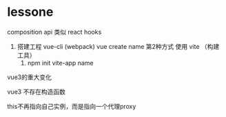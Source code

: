 # lessone

composition api  类似 react hooks

1. 搭建工程  vue-cli  (webpack)  vue create name
   第2种方式  使用 vite （构建工具）
   1. npm init vite-app name

vue3的重大变化

vue3 不存在构造函数

this不再指向自己实例，而是指向一个代理proxy